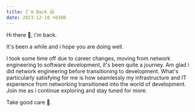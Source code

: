 ```yaml
---
title: I'm Back 😃
date: 2023-12-18 +0300
---
```


Hi there 👋, i'm back.

It's been a while and i hope you are doing well.

I took some time off due to career changes, moving from network engineering to software development, it's been quite a journey.
Am glad i did network engineering before transitioning to development. What's particularly satisfying for me is how seamlessly my infrastructure and IT experience from networking transitioned into the world of development. Join me as i continue exploring and stay tuned for more.

Take good care 🤝.
